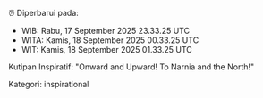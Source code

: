 ⏰ Diperbarui pada:
- WIB: Rabu, 17 September 2025 23.33.25 UTC
- WITA: Kamis, 18 September 2025 00.33.25 UTC
- WIT: Kamis, 18 September 2025 01.33.25 UTC

Kutipan Inspiratif:
"Onward and Upward!  To Narnia and the North!"


Kategori: inspirational

